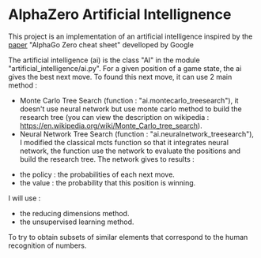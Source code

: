 # AlphaZero Artificial Intellignence
This project is an implementation of an artificial intelligence inspired by the [paper](https://medium.com/applied-data-science/alphago-zero-explained-in-one-diagram-365f5abf67e0) "AlphaGo Zero cheat sheet" develloped by Google 

The artificial intelligence (ai) is the class "AI" in the module "artificial_intelligence/ai.py". For a given position of a game state, the ai gives the best next move. To found this next move, it can use 2 main method :
 - Monte Carlo Tree Search (function : "ai.montecarlo_treesearch"), it doesn't use neural network but use monte carlo method to build the research tree (you can view the description on wikipedia : https://en.wikipedia.org/wiki/Monte_Carlo_tree_search).
 - Neural Network Tree Search (function : "ai.neuralnetwork_treesearch"), I modified the classical mcts function so that it integrates neural network, the function use the network to evaluate the positions and build the research tree. The network gives to results :
  * the policy : the probabilities of each next move.
  * the value : the probability that this position is winning.

I will use :
- the reducing dimensions method.
- the unsupervised learning method.
<a/>

To try to obtain subsets of similar elements that correspond to the human recognition of numbers.
